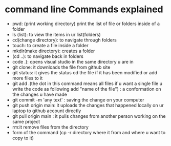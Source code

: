 # **command line Commands explained** 

* pwd: (print working directory) print the list of file or folders inside of a folder
* ls (list): to view the items in ur list(folders)
* cd(change directory): to navigate through folders
* touch: to create a file inside a folder
* mkdir(make directory): creates a folder
* (cd ..): to navigate back in folders
* code .): opens visual studio in the same directory u are in
* git clone: it downloads the file from github site
* git status: it gives the status od the file if it has been modified or add more files to it
* git add .(the dot in this command means all files if u want a single file u write the code as following add "name of the file") : a conformation on the changes u have made
* git commit -m 'any text' : saving the change on your computer
* git push origin main: it uploads the changes that happened locally on ur laptop to github account directly
* git pull origin main : it pulls changes from another person working on the same project
* rm:it remove files from the directory 
* form of the command (cp -r directory where it from and where u want to copy to it)
